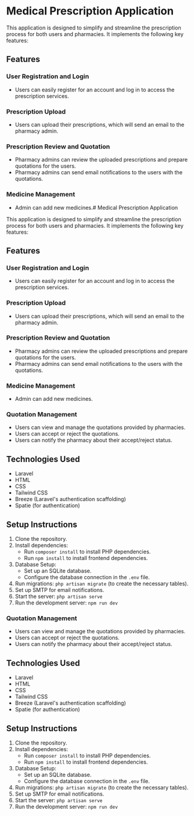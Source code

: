 # Medical Prescription Application

This application is designed to simplify and streamline the prescription process for both users and pharmacies. It implements the following key features:

## Features

### User Registration and Login
- Users can easily register for an account and log in to access the prescription services.

### Prescription Upload
- Users can upload their prescriptions, which will send an email to the pharmacy admin.

### Prescription Review and Quotation
- Pharmacy admins can review the uploaded prescriptions and prepare quotations for the users.
- Pharmacy admins can send email notifications to the users with the quotations.

### Medicine Management
- Admin can add new medicines.# Medical Prescription Application

This application is designed to simplify and streamline the prescription process for both users and pharmacies. It implements the following key features:

## Features

### User Registration and Login
- Users can easily register for an account and log in to access the prescription services.

### Prescription Upload
- Users can upload their prescriptions, which will send an email to the pharmacy admin.

### Prescription Review and Quotation
- Pharmacy admins can review the uploaded prescriptions and prepare quotations for the users.
- Pharmacy admins can send email notifications to the users with the quotations.

### Medicine Management
- Admin can add new medicines.

### Quotation Management
- Users can view and manage the quotations provided by pharmacies.
- Users can accept or reject the quotations.
- Users can notify the pharmacy about their accept/reject status.

## Technologies Used
- Laravel
- HTML
- CSS
- Tailwind CSS
- Breeze (Laravel's authentication scaffolding)
- Spatie (for authentication)

## Setup Instructions

1. Clone the repository.
2. Install dependencies:
   - Run `composer install` to install PHP dependencies.
   - Run `npm install` to install frontend dependencies.
3. Database Setup:
   - Set up an SQLite database.
   - Configure the database connection in the `.env` file.
4. Run migrations: `php artisan migrate` (to create the necessary tables).
5. Set up SMTP for email notifications.
6. Start the server: `php artisan serve`
7. Run the development server: `npm run dev`


### Quotation Management
- Users can view and manage the quotations provided by pharmacies.
- Users can accept or reject the quotations.
- Users can notify the pharmacy about their accept/reject status.

## Technologies Used
- Laravel
- HTML
- CSS
- Tailwind CSS
- Breeze (Laravel's authentication scaffolding)
- Spatie (for authentication)

## Setup Instructions

1. Clone the repository.
2. Install dependencies:
   - Run `composer install` to install PHP dependencies.
   - Run `npm install` to install frontend dependencies.
3. Database Setup:
   - Set up an SQLite database.
   - Configure the database connection in the `.env` file.
4. Run migrations: `php artisan migrate` (to create the necessary tables).
5. Set up SMTP for email notifications.
6. Start the server: `php artisan serve`
7. Run the development server: `npm run dev`
